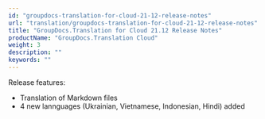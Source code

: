 ```yaml
---
id: "groupdocs-translation-for-cloud-21-12-release-notes"
url: "translation/groupdocs-translation-for-cloud-21-12-release-notes"
title: "GroupDocs.Translation for Cloud 21.12 Release Notes"
productName: "GroupDocs.Translation Cloud"
weight: 3
description: ""
keywords: ""
---
```


Release features:

* Translation of Markdown files
* 4 new lannguages (Ukrainian, Vietnamese, Indonesian, Hindi) added
